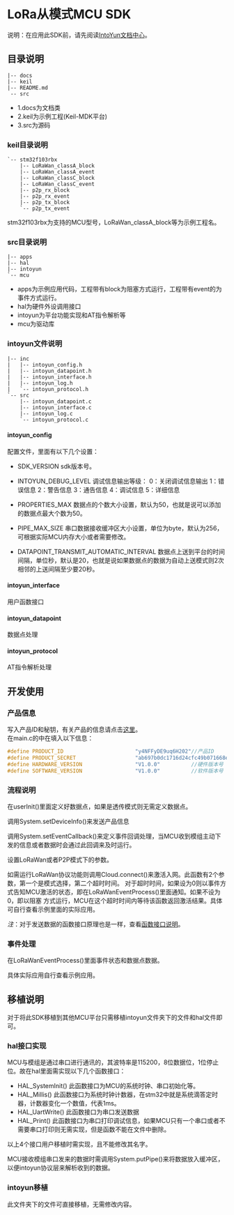 # LoRa从模式MCU SDK
说明：在应用此SDK前，请先阅读[IntoYun文档中心](http://docs.intoyun.com/guide/getting-started/start/)。

## 目录说明
```
|-- docs
|-- keil
|-- README.md
 -- src
```
- 1.docs为文档类
- 2.keil为示例工程(Keil-MDK平台)
- 3.src为源码

### keil目录说明
```
`-- stm32f103rbx
    |-- LoRaWan_classA_block
    |-- LoRaWan_classA_event
    |-- LoRaWan_classC_block
    |-- LoRaWan_classC_event
    |-- p2p_rx_block
    |-- p2p_rx_event
    |-- p2p_tx_block
    `-- p2p_tx_event
```
stm32f103rbx为支持的MCU型号，LoRaWan_classA_block等为示例工程名。

### src目录说明
```
|-- apps
|-- hal
|-- intoyun
`-- mcu
```
- apps为示例应用代码，工程带有block为阻塞方式运行，工程带有event的为事件方式运行。
- hal为硬件外设调用接口
- intoyun为平台功能实现和AT指令解析等
- mcu为驱动库

### intoyun文件说明
```
|-- inc
|   |-- intoyun_config.h
|   |-- intoyun_datapoint.h
|   |-- intoyun_interface.h
|   |-- intoyun_log.h
|   `-- intoyun_protocol.h
`-- src
    |-- intoyun_datapoint.c
    |-- intoyun_interface.c
    |-- intoyun_log.c
    `-- intoyun_protocol.c
```
#### intoyun_config
配置文件，里面有以下几个设置：
- SDK_VERSION sdk版本号。
- INTOYUN_DEBUG_LEVEL 调试信息输出等级：
 0：关闭调试信息输出
 1：错误信息
 2：警告信息
 3：通告信息
 4：调试信息
 5：详细信息

- PROPERTIES_MAX 数据点的个数大小设置，默认为50，也就是说可以添加的数据点最大个数为50。
- PIPE_MAX_SIZE 串口数据接收缓冲区大小设置，单位为byte，默认为256，可根据实际MCU内存大小或者需要修改。
- DATAPOINT_TRANSMIT_AUTOMATIC_INTERVAL 数据点上送到平台的时间间隔，单位秒，默认是20，也就是说如果数据点的数据为自动上送模式则2次相邻的上送间隔至少要20秒。

#### intoyun_interface
用户函数接口

#### intoyun_datapoint
数据点处理

#### intoyun_protocol
AT指令解析处理


## 开发使用

### 产品信息
写入产品ID和秘钥，有关产品的信息请点击[这里](http://docs.intoyun.com/guide/getting-started/start/)。<br>
在main.c的中在填入以下信息：<br>
```cpp
#define PRODUCT_ID                       "y4NFFyDE9uq6H202"//产品ID
#define PRODUCT_SECRET                   "ab697b0dc1716d24cfc49b071668e766"//产品秘钥
#define HARDWARE_VERSION                 "V1.0.0"          //硬件版本号
#define SOFTWARE_VERSION                 "V1.0.0"          //软件版本号
```

### 流程说明
在userInit()里面定义好数据点，如果是透传模式则无需定义数据点。

调用System.setDeviceInfo()来发送产品信息

调用System.setEventCallback()来定义事件回调处理，当MCU收到模组主动下发的信息或者数据时会通过此回调来及时运行。

设置LoRaWan或者P2P模式下的参数。

如需运行LoRaWan协议功能则调用Cloud.connect()来激活入网。此函数有2个参数，第一个是模式选择，第二个超时时间。
对于超时时间，如果设为0则以事件方式告知MCU激活的状态，即在LoRaWanEventProcess()里面通知。如果不设为0，即以阻塞
方式运行，MCU在这个超时时间内等待该函数返回激活结果。具体可自行查看示例里面的实际应用。

*注*：对于发送数据的函数接口原理也是一样，查看[函数接口说明](http://docs.intoyun.com/devicedev/software-develop/slave-sdk-api/l6/)。

### 事件处理
在LoRaWanEventProcess()里面事件状态和数据点数据。

具体实际应用自行查看示例应用。

## 移植说明
对于将此SDK移植到其他MCU平台只需移植intoyun文件夹下的文件和hal文件即可。

### hal接口实现
MCU与模组是通过串口进行通讯的，其波特率是115200，8位数据位，1位停止位。故在hal里面需实现以下几个函数接口：

- HAL_SystemInit() 此函数接口为MCU的系统时钟、串口初始化等。
- HAL_Millis() 此函数接口为系统时钟计数器，在stm32中就是系统滴答定时器，计数器变化一个数值，代表1ms。
- HAL_UartWrite() 此函数接口为串口发送数据
- HAL_Print() 此函数接口为串口打印调试信息，如果MCU只有一个串口或者不需要串口打印则无需实现，但是函数不能在文件中删除。

以上4个接口用户移植时需实现，且不能修改其名字。

MCU接收模组串口发来的数据时需调用System.putPipe()来将数据放入缓冲区，以便intoyun协议层来解析收到的数据。

### intoyun移植
此文件夹下的文件可直接移植，无需修改内容。



